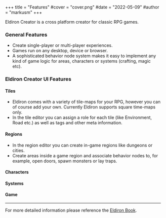 +++
title = "Features"
#cover = "cover.png"
#date = "2022-05-09"
#author = "markusm"
+++

Eldiron Creator is a cross platform creator for classic RPG games.

### General Features

- Create single-player or multi-player experiences.
- Games run on any desktop, device or browser.
- A sophisticated behavior node system makes it easy to implement any kind of game logic for areas, characters or systems (crafting, magic etc).

### Eldiron Creator UI Features

#### Tiles

- Eldiron comes with a variety of tile-maps for your RPG, however you can of course add your own. Currently Eldiron supports square time-maps only.
- In the tile editor you can assign a role for each tile (like Environment, Road etc.) as well as tags and other meta information.

#### Regions

- In the region editor you can create in-game regions like dungeons or cities.
- Create areas inside a game region and associate behavior nodes to, for example, open doors, spawn monsters or lay traps.

#### Characters

#### Systems

#### Game

---

For more detailed information please reference the [Eldiron Book](https://book.eldiron.com).


